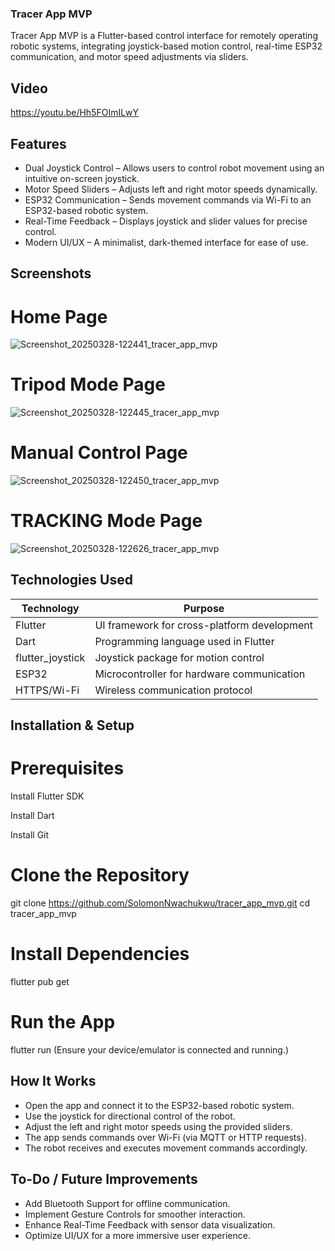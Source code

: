 ### Tracer App MVP
 Tracer App MVP is a Flutter-based control interface for remotely operating robotic systems, integrating joystick-based motion control, real-time ESP32 communication, and motor speed adjustments via sliders.

## Video

https://youtu.be/Hh5FOImILwY


## Features
- Dual Joystick Control – Allows users to control robot movement using an intuitive on-screen joystick.
- Motor Speed Sliders – Adjusts left and right motor speeds dynamically.
- ESP32 Communication – Sends movement commands via Wi-Fi to an ESP32-based robotic system.
- Real-Time Feedback – Displays joystick and slider values for precise control.
- Modern UI/UX – A minimalist, dark-themed interface for ease of use.

## Screenshots
# Home Page
![Screenshot_20250328-122441_tracer_app_mvp](https://github.com/user-attachments/assets/a1484096-7af8-4f20-b692-7b8e27dee003)
# Tripod Mode Page
![Screenshot_20250328-122445_tracer_app_mvp](https://github.com/user-attachments/assets/838cff56-fdcc-4390-b044-2398c091077b)
# Manual Control Page
![Screenshot_20250328-122450_tracer_app_mvp](https://github.com/user-attachments/assets/f673490c-8222-4231-b500-bcc81c18addb)
# TRACKING Mode Page
![Screenshot_20250328-122626_tracer_app_mvp](https://github.com/user-attachments/assets/6059ba8b-2941-4d5d-a7e6-43342ade0c46)






## Technologies Used
|Technology|	Purpose|
|----------|--------|
|Flutter|	UI framework for cross-platform development|
|Dart|	Programming language used in Flutter|
|flutter_joystick|	Joystick package for motion control|
|ESP32|	Microcontroller for hardware communication|
|HTTPS/Wi-Fi|	Wireless communication protocol|


## Installation & Setup
# Prerequisites
Install Flutter SDK 

Install Dart 

Install Git 

 # Clone the Repository

git clone https://github.com/SolomonNwachukwu/tracer_app_mvp.git
cd tracer_app_mvp
# Install Dependencies

flutter pub get
# Run the App
flutter run
(Ensure your device/emulator is connected and running.)

## How It Works
- Open the app and connect it to the ESP32-based robotic system.
- Use the joystick for directional control of the robot.
- Adjust the left and right motor speeds using the provided sliders.
- The app sends commands over Wi-Fi (via MQTT or HTTP requests).
- The robot receives and executes movement commands accordingly.

## To-Do / Future Improvements
- Add Bluetooth Support for offline communication.
- Implement Gesture Controls for smoother interaction.
- Enhance Real-Time Feedback with sensor data visualization.
- Optimize UI/UX for a more immersive user experience.

